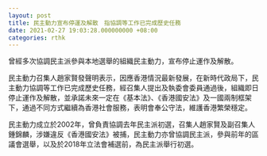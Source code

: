```yaml
---
layout: post
title: 民主動力宣布停運及解散　指協調等工作已完成歷史任務
date: 2021-02-27 19:03:28.000000000 +08:00
categories: rthk
---
```


曾經多次協調民主派參與本地選舉的組織民主動力，宣布停止運作及解散。

民主動力召集人趙家賢發聲明表示，因應香港情況最新發展，在新時代政局下，民主動力協調等工作已完成歷史任務，經召集人提出及執委會委員通過後，組織即日停止運作及解散，並承諾未來一定在《基本法》、《香港國安法》及一國兩制框架下，通過不同方式繼續為香港社會服務，表明會奉公守法，維護香港繁榮穩定。

民主動力成立於2002年，曾負責協調去年民主派初選，召集人趙家賢及副召集人鍾錦麟，涉嫌違反《香港國安法》被捕，民主動力亦曾協調民主派，參與前年的區議會選舉，以及於2018年立法會補選前，為民主派舉行初選。
